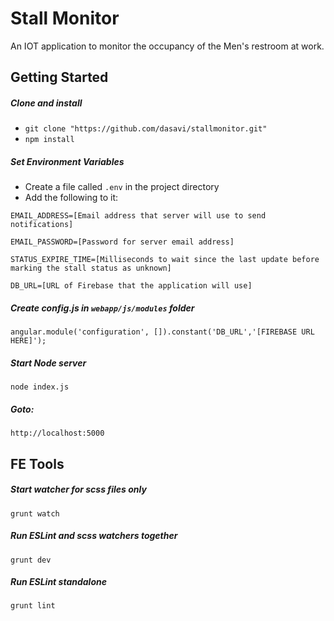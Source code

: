 # Stall Monitor

An IOT application to monitor the occupancy of the Men's restroom at work.

## Getting Started

##### Clone and install
* `git clone "https://github.com/dasavi/stallmonitor.git"`
* `npm install`

##### Set Environment Variables
* Create a file called `.env` in the project directory
* Add the following to it:

`EMAIL_ADDRESS=[Email address that server will use to send notifications]`

`EMAIL_PASSWORD=[Password for server email address]`

`STATUS_EXPIRE_TIME=[Milliseconds to wait since the last update before marking the stall status as unknown]`

`DB_URL=[URL of Firebase that the application will use]`

##### Create config.js in `webapp/js/modules` folder

`angular.module('configuration', []).constant('DB_URL','[FIREBASE URL HERE]');`

##### Start Node server
`node index.js`

##### Goto:
`http://localhost:5000`


## FE Tools
##### Start watcher for scss files only
`grunt watch`

##### Run ESLint and scss watchers together
`grunt dev`

##### Run ESLint standalone
`grunt lint`
